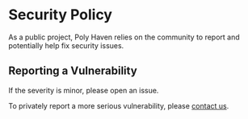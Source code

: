 # Security Policy

As a public project, Poly Haven relies on the community to report and potentially help fix security issues.

## Reporting a Vulnerability

If the severity is minor, please open an issue.

To privately report a more serious vulnerability, please [contact us](https://polyhaven.com/about-contact).

